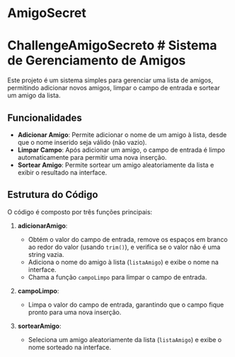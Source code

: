 # AmigoSecret
# ChallengeAmigoSecreto # Sistema de Gerenciamento de Amigos

Este projeto é um sistema simples para gerenciar uma lista de amigos, permitindo adicionar novos amigos, limpar o campo de entrada e sortear um amigo da lista.

## Funcionalidades

- **Adicionar Amigo**: Permite adicionar o nome de um amigo à lista, desde que o nome inserido seja válido (não vazio).
- **Limpar Campo**: Após adicionar um amigo, o campo de entrada é limpo automaticamente para permitir uma nova inserção.
- **Sortear Amigo**: Permite sortear um amigo aleatoriamente da lista e exibir o resultado na interface.

## Estrutura do Código

O código é composto por três funções principais:

1. **adicionarAmigo**: 
   - Obtém o valor do campo de entrada, remove os espaços em branco ao redor do valor (usando `trim()`), e verifica se o valor não é uma string vazia.
   - Adiciona o nome do amigo à lista (`listaAmigo`) e exibe o nome na interface.
   - Chama a função `campoLimpo` para limpar o campo de entrada.

2. **campoLimpo**: 
   - Limpa o valor do campo de entrada, garantindo que o campo fique pronto para uma nova inserção.

3. **sortearAmigo**: 
   - Seleciona um amigo aleatoriamente da lista (`listaAmigo`) e exibe o nome sorteado na interface.


